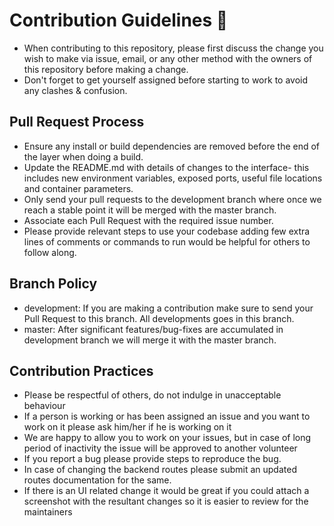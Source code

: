 # Contribution Guidelines  🙂

- When contributing to this repository, please first discuss the change you wish to make via issue, email, or any other method with the owners of this repository before making a change. 
- Don't forget to get yourself assigned before starting to work to avoid any clashes & confusion.


## Pull Request Process
* Ensure any install or build dependencies are removed before the end of the layer when doing a build.
* Update the README.md with details of changes to the interface- this includes new environment variables, exposed ports, useful file locations and container parameters.
* Only send your pull requests to the development branch where once we reach a stable point it will be merged with the master branch.
* Associate each Pull Request with the required issue number.
* Please provide relevant steps to use your codebase adding few extra lines of comments or commands to run would be helpful for others to follow along.

## Branch Policy
- development: If you are making a contribution make sure to send your Pull Request to this branch. All developments goes in this branch.
- master: After significant features/bug-fixes are accumulated in development branch we will merge it with the master branch.

## Contribution Practices
- Please be respectful of others, do not indulge in unacceptable behaviour 
- If a person is working or has been assigned an issue and you want to work on it please ask him/her if he is working on it
- We are happy to allow you to work on your issues, but in case of long period of inactivity the issue will be approved to another volunteer
- If you report a bug please provide steps to reproduce the bug.
- In case of changing the backend routes please submit an updated routes documentation for the same.
- If there is an UI related change it would be great if you could attach a screenshot with the resultant changes so it is easier to review for the maintainers